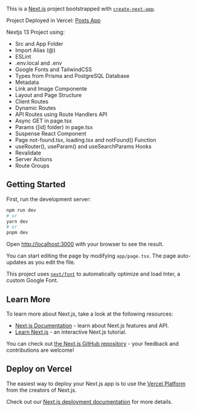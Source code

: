 This is a [Next.js](https://nextjs.org/) project bootstrapped with [`create-next-app`](https://github.com/vercel/next.js/tree/canary/packages/create-next-app).

Project Deployed in Vercel: [Posts App](https://nextjs13-faztcode.vercel.app/)

Nextjs 13 Project using:
- Src and App Folder
- Import Alias (@)
- ESLint
- .env.local and .env
- Google Fonts and TailwindCSS
- Types from Prisma and PostgreSQL Database
- Metadata
- Link and Image Componente
- Layout and Page Structure
- Client Routes
- Dynamic Routes
- API Routes using Route Handlers API
- Async GET in page.tsx
- Params ([id] folder) in page.tsx
- Suspense React Component
- Page not-found.tsx, loading.tsx and notFound() Function
- useRouter(), useParam() and useSearchParams Hooks
- Revalidate
- Server Actions
- Route Groups

## Getting Started

First, run the development server:

```bash
npm run dev
# or
yarn dev
# or
pnpm dev
```

Open [http://localhost:3000](http://localhost:3000) with your browser to see the result.

You can start editing the page by modifying `app/page.tsx`. The page auto-updates as you edit the file.

This project uses [`next/font`](https://nextjs.org/docs/basic-features/font-optimization) to automatically optimize and load Inter, a custom Google Font.

## Learn More

To learn more about Next.js, take a look at the following resources:

- [Next.js Documentation](https://nextjs.org/docs) - learn about Next.js features and API.
- [Learn Next.js](https://nextjs.org/learn) - an interactive Next.js tutorial.

You can check out [the Next.js GitHub repository](https://github.com/vercel/next.js/) - your feedback and contributions are welcome!

## Deploy on Vercel

The easiest way to deploy your Next.js app is to use the [Vercel Platform](https://vercel.com/new?utm_medium=default-template&filter=next.js&utm_source=create-next-app&utm_campaign=create-next-app-readme) from the creators of Next.js.

Check out our [Next.js deployment documentation](https://nextjs.org/docs/deployment) for more details.
